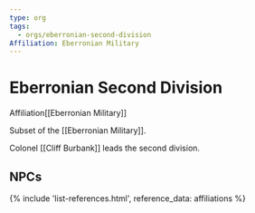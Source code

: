 ```yaml
---
type: org
tags:
  - orgs/eberronian-second-division
Affiliation: Eberronian Military
---
```

# Eberronian Second Division
<span class="dataview inline-field"><span class="inline-field-key">Affiliation</span><span class="inline-field-value">[[Eberronian Military]]</span></span>

Subset of the [[Eberronian Military]]. 

Colonel [[Cliff Burbank]] leads the second division. 

## NPCs
{% include 'list-references.html', reference_data: affiliations %}
